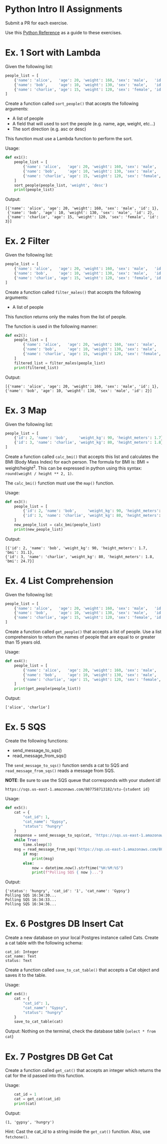 # Python Intro II Assignments
Submit a PR for each exercise.

Use this [Python Reference](https://gitlab.com/mburolla/python-reference/) as a guide to these exercises.

# Ex. 1 Sort with Lambda
Given the following list:

```python
people_list = [
    {'name': 'alice',   'age': 20, 'weight': 160, 'sex': 'male',   'id': 1},
    {'name': 'bob',     'age': 10, 'weight': 130, 'sex': 'male',   'id': 2},
    {'name': 'charlie', 'age': 15, 'weight': 120, 'sex': 'female', 'id': 3},
]
```

Create a function called `sort_people()` that accepts the following arguments:
  - A list of people
  - A field that will used to sort the people (e.g. name, age, weight, etc...)
  - The sort direction (e.g. asc or desc)

This function must use a Lambda function to perform the sort.

Usage:

```python
def ex1():
    people_list = [
        {'name': 'alice',   'age': 20, 'weight': 160, 'sex': 'male',   'id': 1},
        {'name': 'bob',     'age': 10, 'weight': 130, 'sex': 'male',   'id': 2},
        {'name': 'charlie', 'age': 15, 'weight': 120, 'sex': 'female', 'id': 3},
    ]
    sort_people(people_list, 'weight', 'desc')
    print(people_list)
```

Output:
```
[{'name': 'alice', 'age': 20, 'weight': 160, 'sex': 'male', 'id': 1},
 {'name': 'bob', 'age': 10, 'weight': 130, 'sex': 'male', 'id': 2}, 
 {'name': 'charlie', 'age': 15, 'weight': 120, 'sex': 'female', 'id': 3}]
```

# Ex. 2 Filter
Given the following list:

```python
people_list = [
    {'name': 'alice',   'age': 20, 'weight': 160, 'sex': 'male',   'id': 1},
    {'name': 'bob',     'age': 10, 'weight': 130, 'sex': 'male',   'id': 2},
    {'name': 'charlie', 'age': 15, 'weight': 120, 'sex': 'female', 'id': 3},
]
```

Create a function called `filter_males()` that accepts the following arguments:
- A list of people

This function returns only the males from the list of people.

The function is used in the following manner:

```python
def ex2():
    people_list = [
        {'name': 'alice',   'age': 20, 'weight': 160, 'sex': 'male',   'id': 1},
        {'name': 'bob',     'age': 10, 'weight': 130, 'sex': 'male',   'id': 2},
        {'name': 'charlie', 'age': 15, 'weight': 120, 'sex': 'female', 'id': 3},
    ]
    filtered_list = filter_males(people_list)
    print(filtered_list)
```
Output:
```
[{'name': 'alice', 'age': 20, 'weight': 160, 'sex': 'male', 'id': 1}, 
{'name': 'bob', 'age': 10, 'weight': 130, 'sex': 'male', 'id': 2}]
```

# Ex. 3 Map
Given the following list:

```python
people_list = [
    {'id': 2, 'name': 'bob',     'weight_kg': 90, 'height_meters': 1.7},
    {'id': 3, 'name': 'charlie', 'weight_kg': 80, 'height_meters': 1.8},
]
```

Create a function called `calc_bmi()` that accepts this list and calculates the BMI (Body Mass Index) for 
each person.  The formula for BMI is:  BMI = weight/height<sup>2</sup>.  This can be expressed in python
using this syntax: `round(weight / height ** 2, 1)`.

The `calc_bmi()` function must use the `map()` function.

Usage:
```python
def ex3():
    people_list = [
        {'id': 2, 'name': 'bob',     'weight_kg': 90, 'height_meters': 1.7},
        {'id': 3, 'name': 'charlie', 'weight_kg': 80, 'height_meters': 1.8},
    ]
    new_people_list = calc_bmi(people_list)
    print(new_people_list)
```

Output:
```
[{'id': 2, 'name': 'bob', 'weight_kg': 90, 'height_meters': 1.7, 'bmi': 31.1}, 
{'id': 3, 'name': 'charlie', 'weight_kg': 80, 'height_meters': 1.8, 'bmi': 24.7}]
```

# Ex. 4 List Comprehension
Given the following list:

```python
people_list = [
    {'name': 'alice',   'age': 20, 'weight': 160, 'sex': 'male',   'id': 1},
    {'name': 'bob',     'age': 10, 'weight': 130, 'sex': 'male',   'id': 2},
    {'name': 'charlie', 'age': 15, 'weight': 120, 'sex': 'female', 'id': 3},
]
```

Create a function called `get_people()` that accepts a list of people.  Use a list comprehension
to return the names of people that are equal to or greater than 15 years old.

Usage:
```python
def ex4():
    people_list = [
        {'name': 'alice',   'age': 20, 'weight': 160, 'sex': 'male',   'id': 1},
        {'name': 'bob',     'age': 10, 'weight': 130, 'sex': 'male',   'id': 2},
        {'name': 'charlie', 'age': 15, 'weight': 120, 'sex': 'female', 'id': 3},
    ]
    print(get_people(people_list))
```

Output:
```
['alice', 'charlie']
```

# Ex. 5 SQS
Create the following functions:
  - send_message_to_sqs()
  - read_message_from_sqs()

The `send_message_to_sqs()` function sends a cat to SQS and `read_message_from_sqs()` reads a message from SQS.

**NOTE**: Be sure to use the SQS queue that corresponds with your student id!

`https://sqs.us-east-1.amazonaws.com/807758713182/stu-{student id}`

Usage:
```python
def ex5():
    cat = {
        "cat_id": 1,
        "cat_name": "Gypsy",
        "status": "hungry"
    }
    response = send_message_to_sqs(cat, 'https://sqs.us-east-1.amazonaws.com/807758713182/stu-0')
    while True:
        time.sleep(3)
    msg = read_message_from_sqs('https://sqs.us-east-1.amazonaws.com/807758713182/stu-0')
        if msg:
            print(msg)
        else:
            now = datetime.now().strftime("%H:%M:%S")
            print(f"Polling SQS { now }...")
```

Output:
```
{'status': 'hungry', 'cat_id': '1', 'cat_name': 'Gypsy'}
Polling SQS 16:34:30...
Polling SQS 16:34:33...
Polling SQS 16:34:36...
```

# Ex. 6 Postgres DB Insert Cat
Create a new database on your local Postgres instance called Cats.  Create a cat table with the 
following schema:

```
cat_id: Integer
cat_name: Text
status: Text
```
Create a function called `save_to_cat_table()` that accepts a Cat object and saves it to the table.

Usage:
```python
def ex6():
    cat = {
        "cat_id": 1,
        "cat_name": "Gypsy",
        "status": "hungry"
    }
    save_to_cat_table(cat)
```

Output:
Nothing on the terminal, check the database table (`select * from cat`)

# Ex. 7 Postgres DB Get Cat
Create a function called `get_cat()` that accepts an integer which returns the cat for the id passed
into this function.

Usage:
```python
    cat_id = 1
    cat = get_cat(cat_id)
    print(cat)
```

Output:
```
(1, 'gypsy', 'hungry')
```

Hint: Cast the cat_id to a string inside the `get_cat()` function.  Also, use `fetchone()`.
